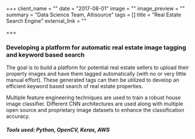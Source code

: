 +++
client_name = ""
date = "2017-08-01"
image = ""
image_preview = ""
summary = "Data Science Team, Altisource"
tags = []
title = "Real Estate Search Engine"
external_link = ""

+++

### Developing a platform for automatic real estate image tagging and keyword based search

The goal is to build a platform for potential real estate sellers to upload their property images and have them tagged automatically (with no or very little manual effort). These generated tags can then be utilized to develop an efficient keyword based search of real estate properties.

Multiple feature engineering techniques are used to train a robust house image classifier. Different CNN architectures are used along with multiple open source and proprietary image datasets to enhance the classification accuracy.

##### **Tools used**: Python, OpenCV, Keras, AWS